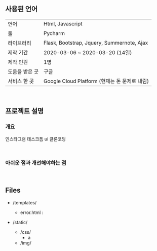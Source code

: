## **사용된 언어**
|                |                                               |
|----------------|-----------------------------------------------|
| 언어           | Html, Javascript                              |
| 툴             | Pycharm                                       |
| 라이브러리     | Flask, Bootstrap, Jquery, Summernote, Ajax    |
| 제작 기간      | 2020-03-06 ~ 2020-03-20 (14일)                |
| 제작 인원      | 1명                                           |
| 도움을 받은 곳 | 구글                                          |
| 서비스 한 곳   | Google Cloud Platform (현재는 돈 문제로 내림) |

<br>

## **프로젝트 설명**
### **개요**
인스타그램 데스크톰 ui 클론코딩



<br>

### **아쉬운 점과 개선해야하는 점**


<br>

## **Files**
- /templates/

    - error.html : 

- /static/
    - /css/
        - a
    - /img/

